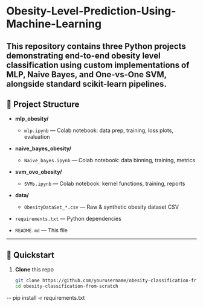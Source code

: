# Obesity-Level-Prediction-Using-Machine-Learning
## This repository contains three Python projects demonstrating end-to-end obesity level classification using custom implementations of MLP, Naive Bayes, and One-vs-One SVM, alongside standard scikit-learn pipelines. 
## 📂 Project Structure

- **mlp_obesity/**
  - `mlp.ipynb` ― Colab notebook: data prep, training, loss plots, evaluation

- **naive_bayes_obesity/**
  - `Naive_bayes.ipynb` ― Colab notebook: data binning, training, metrics

- **svm_ovo_obesity/**
  - `SVMs.ipynb` ― Colab notebook: kernel functions, training, reports
- **data/**
  - `ObesityDataSet_*.csv` ― Raw & synthetic obesity dataset CSV

- `requirements.txt` ― Python dependencies  
- `README.md` ― This file

---

## 🚀 Quickstart

1. **Clone** this repo  
   ```bash
   git clone https://github.com/yourusername/obesity-classification-from-scratch.git
   cd obesity-classification-from-scratch
-- pip install -r requirements.txt

